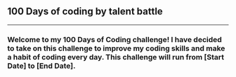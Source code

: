 <h2>100 Days of coding by talent battle</h2>
<hr>
<h3>Welcome to my 100 Days of Coding challenge! I have decided to take on this challenge to improve my coding skills and make a habit of coding every day. This challenge will run from [Start Date] to [End Date].</h3>
